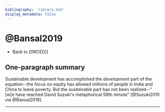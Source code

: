 ```yaml
---
bibliography: 'library.bib'
display_metadata: false
---
```


# @Bansal2019

* Back to [[WCED]]

## One-paragraph summary

Sustainable development has accomplished the *development* part of the equation--the focus on equity has allowed millions of people in India and China to leave poverty. But the *sustainable* part has not been realized--"[w]e have reached David Suzuki's metaphorical 59th minute" [@Suzuki2010 via @Bansal2019].

---